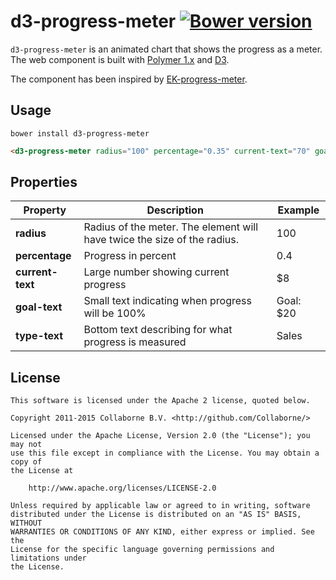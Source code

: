 d3-progress-meter [![Bower version](https://badge.fury.io/bo/d3-progress-meter.svg)](http://badge.fury.io/bo/d3-progress-meter)
=================

`d3-progress-meter` is an animated chart that shows the progress as a meter. The web component is built with [Polymer 1.x](https://www.polymer-project.org) and [D3](http://d3js.org).

The component has been inspired by [EK-progress-meter](https://github.com/pinkhominid/ek-progress-meter).


## Usage

`bower install d3-progress-meter`

```html
<d3-progress-meter radius="100" percentage="0.35" current-text="70" goal-text="Goal: 200" type-text="transactions"></d3-progress-meter>
```


## Properties

Property         | Description                                                              | Example
---------------- | ------------------------------------------------------------------------ | -------
**radius**       | Radius of the meter. The element will have twice the size of the radius. | 100
**percentage**   | Progress in percent                                                      | 0.4
**current-text** | Large number showing current progress                                    | $8
**goal-text**    | Small text indicating when progress will be 100%                         | Goal: $20
**type-text**    | Bottom text describing for what progress is measured                     | Sales


## License

    This software is licensed under the Apache 2 license, quoted below.

    Copyright 2011-2015 Collaborne B.V. <http://github.com/Collaborne/>

    Licensed under the Apache License, Version 2.0 (the "License"); you may not
    use this file except in compliance with the License. You may obtain a copy of
    the License at

        http://www.apache.org/licenses/LICENSE-2.0

    Unless required by applicable law or agreed to in writing, software
    distributed under the License is distributed on an "AS IS" BASIS, WITHOUT
    WARRANTIES OR CONDITIONS OF ANY KIND, either express or implied. See the
    License for the specific language governing permissions and limitations under
    the License.
    
